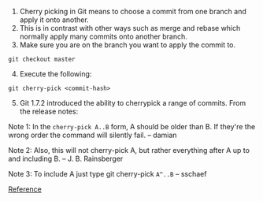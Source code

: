 1. Cherry picking in Git means to choose a commit from one branch and apply it onto another.
2. This is in contrast with other ways such as merge and rebase which normally apply many commits onto another branch.
3. Make sure you are on the branch you want to apply the commit to.

```git checkout master```

4. Execute the following:

```git cherry-pick <commit-hash>```

5. Git 1.7.2 introduced the ability to cherrypick a range of commits. From the release notes:

Note 1: In the ```cherry-pick A..B``` form, A should be older than B. If they're the wrong order the command will silently fail. – damian

Note 2: Also, this will not cherry-pick A, but rather everything after A up to and including B. – J. B. Rainsberger

Note 3: To include A just type git cherry-pick ```A^..B``` – sschaef 

[Reference](https://stackoverflow.com/a/3933416/4291698)
